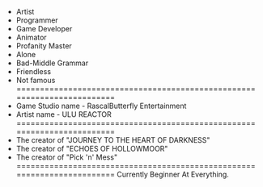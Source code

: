 - Artist
- Programmer
- Game Developer
- Animator
- Profanity Master
- Alone
- Bad-Middle Grammar
- Friendless
- Not famous
========================================================================
- Game Studio name - RascalButterfly Entertainment
- Artist name - ULU REACTOR
========================================================================
- The creator of "JOURNEY TO THE HEART OF DARKNESS"
- The creator of "ECHOES OF HOLLOWMOOR"
- The creator of "Pick 'n' Mess"
========================================================================
Currently Beginner At Everything.

<!---
burakefe874/burakefe874 is a ✨ special ✨ repository because its `README.md` (this file) appears on your GitHub profile.
You can click the Preview link to take a look at your changes.
--->
